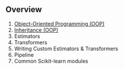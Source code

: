 ## Overview
1. [Object-Oriented Programming (OOP)](./object-oriented-programming.md)
2. [Inheritance (OOP)](./inheritance.md)
3. Estimators
4. Transformers
5. Writing Custom Estimators & Transformers
6. Pipeline
7. Common Scikit-learn modules
